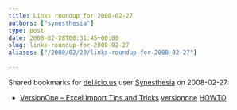 ```yaml
---
title: Links roundup for 2008-02-27
authors: ["synesthesia"]
type: post
date: 2008-02-28T00:31:45+00:00
slug: links-roundup-for-2008-02-27 
aliases: ["/2008/02/28/links-roundup-for-2008-02-27"]

---
```

Shared bookmarks for [del.icio.us][1] user [Synesthesia][2] on 2008-02-27:

  * [VersionOne &#8211; Excel Import Tips and Tricks][3] 
    [versionone][4] [HOWTO][5] </li> </ul>

 [1]: https://del.icio.us/
 [2]: https://del.icio.us/synesthesia
 [3]: https://community.versionone.com/KnowledgeBase/FAQs/Q11412.aspx
 [4]: https://del.icio.us/synesthesia/versionone
 [5]: https://del.icio.us/synesthesia/HOWTO